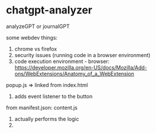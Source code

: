 # chatgpt-analyzer
analyzeGPT or journalGPT


some webdev things:
1. chrome vs firefox
2. security issues (running code in a browser environment)
3. code execution environment - browser: https://developer.mozilla.org/en-US/docs/Mozilla/Add-ons/WebExtensions/Anatomy_of_a_WebExtension


popup.js =>
linked from index.html
1. adds event listener to the button


from manifest.json:
content.js
1. actually performs the logic
2. 
